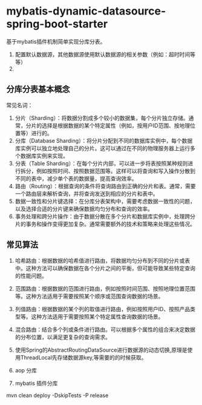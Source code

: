 # mybatis-dynamic-datasource-spring-boot-starter
基于mybatis插件机制简单实现分库分表。

1. 配置默认数据源，其他数据源使用默认数据源的相关参数（例如：超时时间等等）
2. 

## 分库分表基本概念

常见名词：

1. 分片（Sharding）：将数据分割成多个较小的数据集，每个分片独立存储。通常，分片的选择是根据数据的某个特定属性（例如，按用户ID范围、按地理位置等）进行的。
2. 分库（Database Sharding）：将分片分配到不同的数据库实例中，每个数据库实例可以独立地处理自己的分片。这可以通过在不同的物理服务器上运行多个数据库实例来实现。
3. 分表（Table Sharding）：在每个分片内部，可以进一步将表按照某种规则进行拆分，例如按照时间、按照数据范围等。这样可以将查询和写入操作分散到不同的表中，减少单个表的数据量，提高查询效率。
4. 路由（Routing）：根据查询的条件将查询路由到正确的分片和表。通常，需要一个路由层来解析查询，并将查询发送到相应的分片和表中。
5. 数据一致性和分片键选择：在分库分表架构中，需要考虑数据一致性的问题，以及选择合适的分片键来确保数据均匀分布和查询的效率。
6. 事务处理和跨分片操作：由于数据分散在多个分片和数据库实例中，处理跨分片的事务和操作变得更加复杂。通常需要额外的技术和策略来处理这些情况。

## 常见算法

1. 哈希路由：根据数据的哈希值进行路由，将数据均匀分布到不同的分片或表中。这种方法可以确保数据在各个分片之间的平衡，但可能导致某些特定查询的性能问题。
2. 范围路由：根据数据的范围进行路由，例如按照时间范围、按照地理位置范围等。这种方法适用于需要按照某个顺序或范围查询数据的场景。
3. 列值路由：根据数据的某个列的取值进行路由，例如按照用户ID、按照产品类型等。这种方法适用于需要按照某个特定属性查询数据的场景。
4. 混合路由：结合多个列或条件进行路由。可以根据多个属性的组合来决定数据的分布位置，以满足更复杂的查询需求。



1. 使用Spring的AbstractRoutingDataSource进行数据源的动态切换,原理是使用ThreadLocal先存储数据源key,等需要的的时候获取。
2. aop 分库
3. mybatis 插件分库


mvn clean deploy -DskipTests -P release